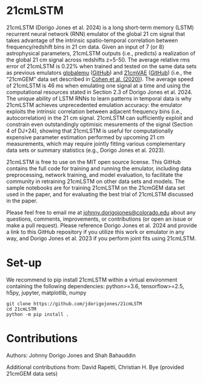 # 21cmLSTM

21cmLSTM (Dorigo Jones et al. 2024) is a long short-term memory (LSTM) recurrent neural network (RNN) emulator of the global 21 cm signal that takes advantage of the intrinsic spatio-temporal correlation between frequency/redshift bins in 21 cm data. Given an input of 7 (or 8) astrophysical parameters, 21cmLSTM outputs (i.e., predicts) a realization of the global 21 cm signal across redshifts z=5-50. The average relative rms error of 21cmLSTM is 0.22% when trained and tested on the same data sets as previous emulators [globalemu](https://ui.adsabs.harvard.edu/abs/2021MNRAS.508.2923B/abstract) ([GitHub](https://github.com/htjb/globalemu)) and [21cmVAE](https://ui.adsabs.harvard.edu/abs/2022ApJ...930...79B/abstract) ([GitHub](https://github.com/christianhbye/21cmVAE)) (i.e., the “21cmGEM” data set described in [Cohen et al. (2020)](https://ui.adsabs.harvard.edu/abs/2020MNRAS.495.4845C/abstract)). The average speed of 21cmLSTM is 46 ms when emulating one signal at a time and using the computational resources stated in Section 2.3 of Dorigo Jones et al. 2024. The unique ability of LSTM RNNs to learn patterns in temporal data is why 21cmLSTM achieves unprecedented emulation accuracy: the emulator exploits the intrinsic correlation between adjacent frequency bins (i.e., autocorrelation) in the 21 cm signal. 21cmLSTM can sufficiently exploit and constrain even outstandingly optimisic mesurements of the signal (Section 4 of DJ+24), showing that 21cmLSTM is useful for computationally expensive parameter estimation performed by upcoming 21 cm measurements, which may require jointly fitting various complementary data sets or summary statistics (e.g., Dorigo Jones et al. 2023).

21cmLSTM is free to use on the MIT open source license. This GitHub contains the full code for training and running the emulator, including data preprocessing, network training, and model evaluation, to facilitate the community in retraining 21cmLSTM on other data sets and models. The sample notebooks are for training 21cmLSTM on the 21cmGEM data set used in the paper, and for evaluating the best trial of 21cmLSTM discussed in the paper.

Please feel free to email me at johnny.dorigojones@colorado.edu about any questions, comments, improvements, or contributions (or open an issue or make a pull request). Please reference Dorigo Jones et al. 2024 and provide a link to this GitHub repository if you utilize this work or emulator in any way, and Dorigo Jones et al. 2023 if you perform joint fits using 21cmLSTM.

# Set-up
We recommend to pip install 21cmLSTM within a virtual environment containing the following dependencies: python>=3.6, tensorflow>=2.5, h5py, jupyter, matplotlib, numpy

```
git clone https://github.com/jdorigojones/21cmLSTM
cd 21cmLSTM
python -m pip install .
```

# Contributions
Authors: Johnny Dorigo Jones and Shah Bahauddin

Additional contributions from: David Rapetti, Christian H. Bye (provided 21cmGEM data sets)
